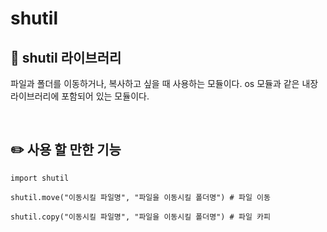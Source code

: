 #  shutil

## 📖 shutil 라이브러리
파일과 폴더를 이동하거나, 복사하고 싶을 때 사용하는 모듈이다.
os 모듈과 같은 내장 라이브러리에 포함되어 있는 모듈이다. 


<br>

## ✏️ 사용 할 만한 기능
```
import shutil

shutil.move("이동시킬 파일명", "파일을 이동시킬 폴더명") # 파일 이동

shutil.copy("이동시킬 파일명", "파일을 이동시킬 폴더명") # 파일 카피
```